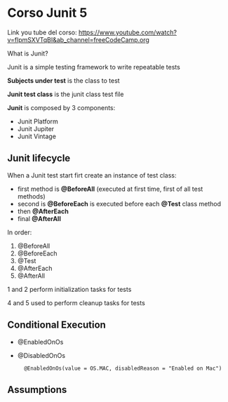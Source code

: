 # Corso Junit 5

Link you tube del corso: https://www.youtube.com/watch?v=flpmSXVTqBI&ab_channel=freeCodeCamp.org

What is Junit? 

Junit is a simple testing framework to write repeatable tests

**Subjects under test** is the class to test

**Junit test class** is the junit class test file

**Junit** is composed by 3 components:

- Junit Platform
- Junit Jupiter
- Junit Vintage

## Junit lifecycle

When a Junit test start firt create an instance of test class:

- first method is **@BeforeAll** (executed at first time, first of all test methods)
- second is **@BeforeEach** is executed before each **@Test** class method
- then **@AfterEach**
- final **@AfterAll**

In order:
1) @BeforeAll
2) @BeforeEach
3) @Test
4) @AfterEach
5) @AfterAll

1 and 2 perform initialization tasks for tests

4 and 5 used to perform cleanup tasks for tests

## Conditional Execution

- @EnabledOnOs
- @DisabledOnOs

        @EnabledOnOs(value = OS.MAC, disabledReason = "Enabled on Mac")

## Assumptions

